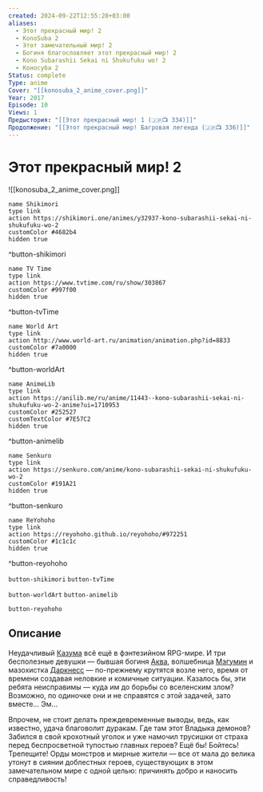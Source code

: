 ```yaml
---
created: 2024-09-22T12:55:28+03:00
aliases:
  - Этот прекрасный мир! 2
  - KonoSuba 2
  - Этот замечательный мир! 2
  - Богиня благословляет этот прекрасный мир! 2
  - Kono Subarashii Sekai ni Shukufuku wo! 2
  - Коносуба 2
Status: complete
Type: anime
Cover: "[[konosuba_2_anime_cover.png]]"
Year: 2017
Episode: 10
Views: 1
Предыстория: "[[Этот прекрасный мир! 1 (🇯🇵📺 334)]]"
Продолжение: "[[Этот прекрасный мир! Багровая легенда (🇯🇵📺 336)]]"
---
```


# Этот прекрасный мир! 2

![[konosuba_2_anime_cover.png]]

```button
name Shikimori
type link
action https://shikimori.one/animes/y32937-kono-subarashii-sekai-ni-shukufuku-wo-2
customColor #4682b4
hidden true
```
^button-shikimori

```button
name TV Time
type link
action https://www.tvtime.com/ru/show/303867
customColor #997f00
hidden true
```
^button-tvTime

```button
name World Art
type link
action http://www.world-art.ru/animation/animation.php?id=8833
customColor #7a0000
hidden true
```
^button-worldArt

```button
name AnimeLib
type link
action https://anilib.me/ru/anime/11443--kono-subarashii-sekai-ni-shukufuku-wo-2-anime?ui=1710953
customColor #252527
customTextColor #7E57C2
hidden true
```
^button-animelib

```button
name Senkuro
type link
action https://senkuro.com/anime/kono-subarashii-sekai-ni-shukufuku-wo-2
customColor #191A21
hidden true
```
^button-senkuro

```button
name ReYohoho
type link
action https://reyohoho.github.io/reyohoho/#972251
customColor #1c1c1c
hidden true
```
^button-reyohoho



`button-shikimori` `button-tvTime`

`button-worldArt` `button-animelib`

`button-reyohoho`

## Описание

Неудачливый [Казума](https://shikimori.one/characters/117221-kazuma-satou) всё ещё в фэнтезийном RPG-мире. И три бесполезные девушки — бывшая богиня [Аква](https://shikimori.one/characters/117223-aqua), волшебница [Мэгумин](https://shikimori.one/characters/117225-megumin) и мазохистка [Даркнесс](https://shikimori.one/characters/117285-lalatina-ford-dustiness) — по-прежнему крутятся возле него, время от времени создавая неловкие и комичные ситуации. Казалось бы, эти ребята неисправимы — куда им до борьбы со вселенским злом? Возможно, по одиночке они и не справятся с этой задачей, зато вместе... Эм...

Впрочем, не стоит делать преждевременные выводы, ведь, как известно, удача благоволит дуракам. Где там этот Владыка демонов? Забился в свой крохотный уголок и уже намочил трусишки от страха перед беспросветной тупостью главных героев? Ещё бы! Бойтесь! Трепещите! Орды монстров и мирные жители — все от мала до велика утонут в сиянии доблестных героев, существующих в этом замечательном мире с одной целью: причинять добро и наносить справедливость!
